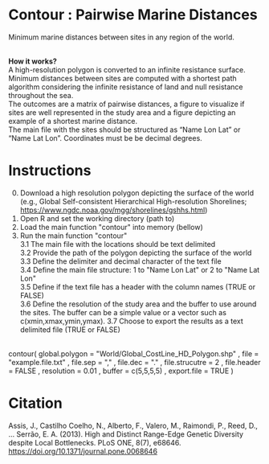 # Contour : Pairwise Marine Distances

Minimum marine distances between sites in any region of the world.<br><br>

<b>How it works?</b><br>
A high-resolution polygon is converted to an infinite resistance surface. <br>
Minimum distances between sites are computed with a shortest path algorithm considering the infinite resistance of land and null resistance throughout the sea. <br>
The outcomes are a matrix of pairwise distances, a figure to visualize if sites are well represented in the study area and a figure depicting an example of a shortest marine distance. <br>
The main file with the sites should be structured as “Name Lon Lat” or “Name Lat Lon”. Coordinates must be be decimal degrees.

# Instructions

0. Download a high resolution polygon depicting the surface of the world (e.g., Global Self-consistent Hierarchical High-resolution Shorelines; https://www.ngdc.noaa.gov/mgg/shorelines/gshhs.html) <br>
1. Open R and set the working directory (path to) <br>
2. Load the main function "contour" into memory (bellow) <br>
3. Run the  main function "contour" <br>
3.1 The main file with the locations should be text delimited <br>
3.2 Provide the path of the polygon depicting the surface of the world <br>
3.3 Define the delimiter and decimal character of the text file <br>
3.4 Define the main file structure: 1 to "Name Lon Lat" or 2 to "Name Lat Lon" <br>
3.5 Define if the text file has a header with the column names (TRUE or FALSE) <br>
3.6 Define the resolution of the study area and the buffer to use around the sites.  The buffer can be a simple value or a vector such as c(xmin,xmax,ymin,ymax). 
3.7 Choose to export the results as a text delimited file (TRUE or FALSE) <br><br>

contour(  global.polygon = "World/Global_CostLine_HD_Polygon.shp" ,
file = "example.file.txt" , 
file.sep = "," ,
file.dec = "." ,
file.strucutre = 2 , 
file.header = FALSE ,
resolution = 0.01 ,
buffer = c(5,5,5,5) ,
export.file = TRUE   ) <br>

# Citation
Assis, J., Castilho Coelho, N., Alberto, F., Valero, M., Raimondi, P., Reed, D., … Serrão, E. A. (2013). High and Distinct Range-Edge Genetic Diversity despite Local Bottlenecks. PLoS ONE, 8(7), e68646. https://doi.org/10.1371/journal.pone.0068646
